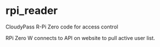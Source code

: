 # rpi_reader
CloudyPass R-Pi Zero code for access control

RPi Zero W connects to API on website to pull active user list. 
